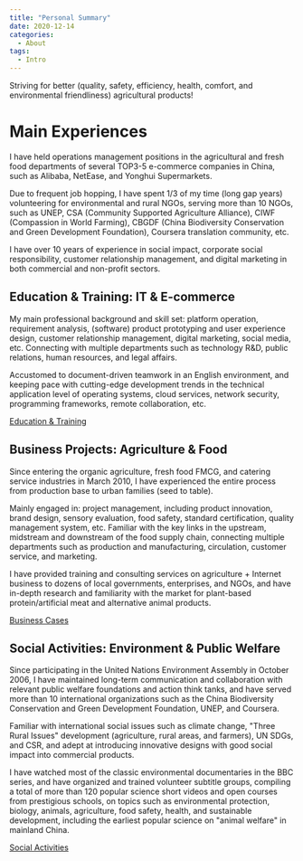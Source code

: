 ```yaml
---
title: "Personal Summary"
date: 2020-12-14
categories:
  - About
tags:
  - Intro
---
```


Striving for better (quality, safety, efficiency, health, comfort, and environmental friendliness) agricultural products!

# Main Experiences

I have held operations management positions in the agricultural and fresh food departments of several TOP3-5 e-commerce companies in China, such as Alibaba, NetEase, and Yonghui Supermarkets.

Due to frequent job hopping, I have spent 1/3 of my time (long gap years) volunteering for environmental and rural NGOs, serving more than 10 NGOs, such as UNEP, CSA (Community Supported Agriculture Alliance), CIWF (Compassion in World Farming), CBGDF (China Biodiversity Conservation and Green Development Foundation), Coursera translation community, etc.

I have over 10 years of experience in social impact, corporate social responsibility, customer relationship management, and digital marketing in both commercial and non-profit sectors.


## Education & Training: IT & E-commerce

My main professional background and skill set: platform operation, requirement analysis, (software) product prototyping and user experience design, customer relationship management, digital marketing, social media, etc. Connecting with multiple departments such as technology R&D, public relations, human resources, and legal affairs.

Accustomed to document-driven teamwork in an English environment, and keeping pace with cutting-edge development trends in the technical application level of operating systems, cloud services, network security, programming frameworks, remote collaboration, etc.

[Education & Training](education-training.md)

## Business Projects: Agriculture & Food

Since entering the organic agriculture, fresh food FMCG, and catering service industries in March 2010, I have experienced the entire process from production base to urban families (seed to table).

Mainly engaged in: project management, including product innovation, brand design, sensory evaluation, food safety, standard certification, quality management system, etc. Familiar with the key links in the upstream, midstream and downstream of the food supply chain, connecting multiple departments such as production and manufacturing, circulation, customer service, and marketing.

I have provided training and consulting services on agriculture + Internet business to dozens of local governments, enterprises, and NGOs, and have in-depth research and familiarity with the market for plant-based protein/artificial meat and alternative animal products.

[Business Cases](cases-business.md)

## Social Activities: Environment & Public Welfare

Since participating in the United Nations Environment Assembly in October 2006, I have maintained long-term communication and collaboration with relevant public welfare foundations and action think tanks, and have served more than 10 international organizations such as the China Biodiversity Conservation and Green Development Foundation, UNEP, and Coursera.

Familiar with international social issues such as climate change, "Three Rural Issues" development (agriculture, rural areas, and farmers), UN SDGs, and CSR, and adept at introducing innovative designs with good social impact into commercial products.

I have watched most of the classic environmental documentaries in the BBC series, and have organized and trained volunteer subtitle groups, compiling a total of more than 120 popular science short videos and open courses from prestigious schools, on topics such as environmental protection, biology, animals, agriculture, food safety, health, and sustainable development, including the earliest popular science on "animal welfare" in mainland China.

[Social Activities](cases-social-works.md)